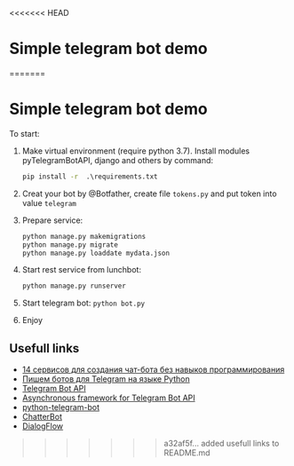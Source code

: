 <<<<<<< HEAD
# Simple telegram bot demo
=======
# Simple telegram bot demo

To start:

1. Make virtual environment (require python 3.7). Install modules pyTelegramBotAPI, django and others by command:

    ``` cmd
    pip install -r  .\requirements.txt
    ```

2. Creat your bot by @Botfather, create file `tokens.py` and put token into value `telegram`
3. Prepare service:

    ```cmd
    python manage.py makemigrations
    python manage.py migrate
    python manage.py loaddate mydata.json
    ```

4. Start rest service from lunchbot:

    ```cmd
    python manage.py runserver
    ```

5. Start telegram bot: `python bot.py`
6. Enjoy

## Usefull links

* [14 сервисов для создания чат-бота без навыков программирования](https://vc.ru/services/57488-14-servisov-dlya-sozdaniya-chat-bota-bez-navykov-programmirovaniya)
* [Пишем ботов для Telegram на языке Python](https://mastergroosha.github.io/telegram-tutorial/)
* [Telegram Bot API](https://github.com/eternnoir/pyTelegramBotAPI)
* [Asynchronous framework for Telegram Bot API](https://github.com/aiogram/aiogram)
* [python-telegram-bot](https://python-telegram-bot.org/)
* [ChatterBot](https://github.com/gunthercox/ChatterBot)
* [DialogFlow](https://github.com/gunthercox/ChatterBot)
>>>>>>> a32af5f... added usefull links to README.md
